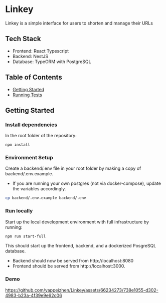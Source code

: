 # Linkey

Linkey is a simple interface for users to shorten and manage their URLs

## Tech Stack

- Frontend: React Typescript
- Backend: NestJS
- Database: TypeORM with PostgreSQL

## Table of Contents

- [Getting Started](#getting-started)
- [Running Tests](#running-tests)

## Getting Started

### Install dependencies

In the root folder of the repository:

```sh
npm install
```

### Environment Setup

Create a backend/.env file in your root folder by making a copy of backend/.env.example.

- If you are running your own postgres (not via docker-compose), update the variables accordingly.

```sh
cp backend/.env.example backend/.env
```

### Run locally

Start up the local development environment with full infrastructure by running:

```sh
npm run start-full
```

This should start up the frontend, backend, and a dockerized PosgreSQL database.

- Backend should now be served from http://localhost:8080
- Frontend should be served from http://localhost:3000.

### Demo

https://github.com/yappeizhen/Linkey/assets/66234273/738e1055-d302-4983-b23a-4f39e9e62c06



